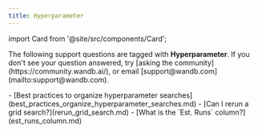 ```yaml
---
title: Hyperparameter 
---
```

import Card from '@site/src/components/Card';

<Card className="card-light-gray">
  <p>The following support questions are tagged with <b>Hyperparameter</b>. If you don't see 
your question answered, try [asking the community](https://community.wandb.ai/), 
or email [support@wandb.com](mailto:support@wandb.com).</p>
</Card>
- [Best practices to organize hyperparameter searches](best_practices_organize_hyperparameter_searches.md)
- [Can I rerun a grid search?](rerun_grid_search.md)
- [What is the `Est. Runs` column?](est_runs_column.md)
